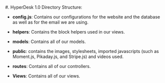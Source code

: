 
#. HyperDesk 1.0 Directory Structure:


* **config.js**: Contains our configurations for the website and the database as well as for the email we are using.

* **helpers**: Contains the block helpers used in our views.

* **models**: Contains all of our models.

* **public**: contains the images, stylesheets, imported javascripts (such as Moment.js, Pikaday.js, and Stripe.js) and videos used.

* **routes**: Contains all of our controllers.

* **Views**: Contains all of our views.

